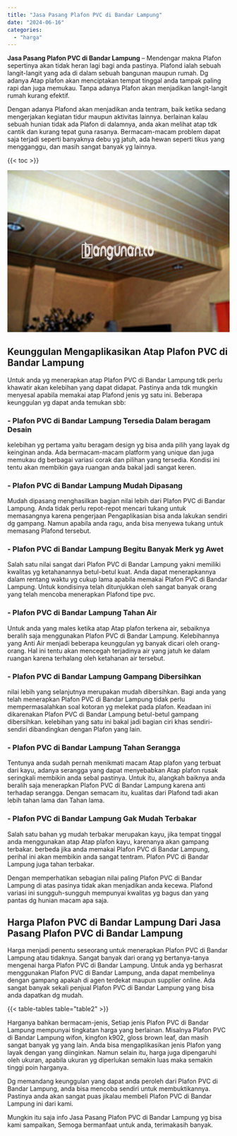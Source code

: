 ```yaml
---
title: "Jasa Pasang Plafon PVC di Bandar Lampung"
date: "2024-06-16"
categories: 
  - "harga"
---
```


**Jasa Pasang Plafon PVC di Bandar Lampung** – Mendengar makna Plafon sepertinya akan tidak heran lagi bagi anda pastinya. Plafond ialah sebuah langit-langit yang ada di dalam sebuah bangunan maupun rumah. Dg adanya Atap plafon akan menciptakan tempat tinggal anda tampak paling rapi dan juga memukau. Tanpa adanya Plafon akan menjadikan langit-langit rumah kurang efektif.

Dengan adanya Plafond akan menjadikan anda tentram, baik ketika sedang mengerjakan kegiatan tidur maupun aktivitas lainnya. berlainan kalau sebuah hunian tidak ada Plafon di dalamnya, anda akan melihat atap tdk cantik dan kurang tepat guna rasanya. Bermacam-macam problem dapat saja terjadi seperti banyaknya debu yg jatuh, ada hewan seperti tikus yang mengganggu, dan masih sangat banyak yg lainnya.

{{< toc >}}

![Jasa Pasang Plafon PVC di Bandar Lampung](/images/flafond-pvc-murah06.png)

## Keunggulan Mengaplikasikan Atap Plafon PVC di Bandar Lampung

Untuk anda yg menerapkan atap Plafon PVC di Bandar Lampung tdk perlu khawatir akan kelebihan yang dapat didapat. Pastinya anda tdk mungkin menyesal apabila memakai atap Plafond jenis yg satu ini. Beberapa keunggulan yg dapat anda temukan sbb:

### \- Plafon PVC di Bandar Lampung Tersedia Dalam beragam Desain

kelebihan yg pertama yaitu beragam design yg bisa anda pilih yang layak dg keinginan anda. Ada bermacam-macam platform yang unique dan juga memukau dg berbagai variasi corak dan pilihan yang tersedia. Kondisi ini tentu akan membikin gaya ruangan anda bakal jadi sangat keren.

### \- Plafon PVC di Bandar Lampung Mudah Dipasang

Mudah dipasang menghasilkan bagian nilai lebih dari Plafon PVC di Bandar Lampung. Anda tidak perlu repot-repot mencari tukang untuk memasangnya karena pengerjaan Pengaplikasian bisa anda lakukan sendiri dg gampang. Namun apabila anda ragu, anda bisa menyewa tukang untuk memasang Plafond tersebut.

### \- Plafon PVC di Bandar Lampung Begitu Banyak Merk yg Awet

Salah satu nilai sangat dari Plafon PVC di Bandar Lampung yakni memiliki kwalitas yg ketahanannya betul-betul kuat. Anda dapat menerapkannya dalam rentang waktu yg cukup lama apabila memakai Plafon PVC di Bandar Lampung. Untuk kondisinya telah ditunjukkan oleh sangat banyak orang yang telah mencoba menerapkan Plafond tipe pvc.

### \- Plafon PVC di Bandar Lampung Tahan Air

Untuk anda yang males ketika atap Atap plafon terkena air, sebaiknya beralih saja menggunakan Plafon PVC di Bandar Lampung. Kelebihannya yang Anti Air menjadi beberapa keunggulan yg banyak dicari oleh orang-orang. Hal ini tentu akan mencegah terjadinya air yang jatuh ke dalam ruangan karena terhalang oleh ketahanan air tersebut.

### \- Plafon PVC di Bandar Lampung Gampang Dibersihkan

nilai lebih yang selanjutnya merupakan mudah dibersihkan. Bagi anda yang telah menerapkan Plafon PVC di Bandar Lampung tidak perlu mempermasalahkan soal kotoran yg melekat pada plafon. Keadaan ini dikarenakan Plafon PVC di Bandar Lampung betul-betul gampang dibersihkan. kelebihan yang satu ini bakal jadi bagian ciri khas sendiri-sendiri dibandingkan dengan Plafon yang lain.

### \- Plafon PVC di Bandar Lampung Tahan Serangga

Tentunya anda sudah pernah menikmati macam Atap plafon yang terbuat dari kayu, adanya serangga yang dapat menyebabkan Atap plafon rusak seringkali membikin anda sebal pastinya. Untuk itu, alangkah baiknya anda beralih saja menerapkan Plafon PVC di Bandar Lampung karena anti terhadap serangga. Dengan semacam itu, kualitas dari Plafond tadi akan lebih tahan lama dan Tahan lama.

### \- Plafon PVC di Bandar Lampung Gak Mudah Terbakar

Salah satu bahan yg mudah terbakar merupakan kayu, jika tempat tinggal anda menggunakan atap Atap plafon kayu, karenanya akan gampang terbakar. berbeda jika anda memakai Plafon PVC di Bandar Lampung, perihal ini akan membikin anda sangat tentram. Plafon PVC di Bandar Lampung juga tahan terbakar.

Dengan memperhatikan sebagian nilai paling Plafon PVC di Bandar Lampung di atas pasinya tidak akan menjadikan anda kecewa. Plafond variasi ini sungguh-sungguh mempunyai kwalitas yg bagus dan yang pantas dg hunian macam apa saja.

## Harga Plafon PVC di Bandar Lampung Dari Jasa Pasang Plafon PVC di Bandar Lampung

Harga menjadi penentu seseorang untuk menerapkan Plafon PVC di Bandar Lampung atau tidaknya. Sangat banyak dari orang yg bertanya-tanya mengenai harga Plafon PVC di Bandar Lampung. Untuk anda yg berhasrat menggunakan Plafon PVC di Bandar Lampung, anda dapat membelinya dengan gampang apakah di agen terdekat maupun supplier online. Ada sangat banyak sekali penjual Plafon PVC di Bandar Lampung yang bisa anda dapatkan dg mudah.

{{< table-tables table="table2" >}}

Harganya bahkan bermacam-jenis, Setiap jenis Plafon PVC di Bandar Lampung mempunyai tingkatan harga yang berlainan. Misalnya Plafon PVC di Bandar Lampung wifon, kingfon k902, gloss brown leaf, dan masih sangat banyak yg yang lain. Anda bisa mengaplikasikan jenis Plafon yang layak dengan yang diinginkan. Namun selain itu, harga juga dipengaruhi oleh ukuran, apabila ukuran yg diperlukan semakin luas maka semakin tinggi poin harganya.

Dg memandang keunggulan yang dapat anda peroleh dari Plafon PVC di Bandar Lampung, anda bisa mencoba sendiri untuk membuktikannya. Pastinya anda akan sangat puas jikalau membeli Plafon PVC di Bandar Lampung ini dari kami.

Mungkin itu saja info Jasa Pasang Plafon PVC di Bandar Lampung yg bisa kami sampaikan, Semoga bermanfaat untuk anda, terimakasih banyak.
